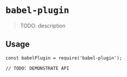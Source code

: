 # `babel-plugin`

> TODO: description

## Usage

```
const babelPlugin = require('babel-plugin');

// TODO: DEMONSTRATE API
```
